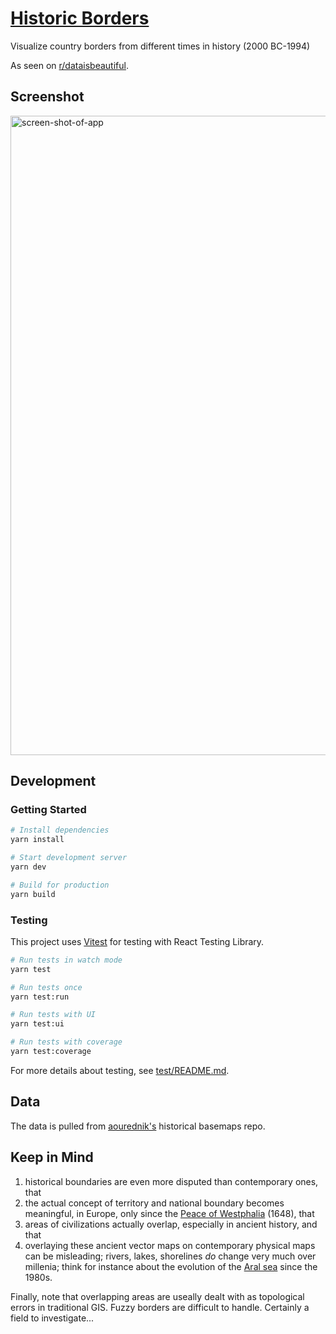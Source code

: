 # [Historic Borders](https://historicborders.app/)

Visualize country borders from different times in history (2000 BC-1994)

As seen on [r/dataisbeautiful](https://www.reddit.com/r/dataisbeautiful/comments/l52krh/an_app_i_made_for_visualizing_country_borders/).

## Screenshot

<img width="1023" alt="screen-shot-of-app" src="https://user-images.githubusercontent.com/10817537/175097196-e746778d-241a-4bee-b406-aac294849597.png">

## Development

### Getting Started

```bash
# Install dependencies
yarn install

# Start development server
yarn dev

# Build for production
yarn build
```

### Testing

This project uses [Vitest](https://vitest.dev/) for testing with React Testing Library.

```bash
# Run tests in watch mode
yarn test

# Run tests once
yarn test:run

# Run tests with UI
yarn test:ui

# Run tests with coverage
yarn test:coverage
```

For more details about testing, see [test/README.md](test/README.md).

## Data

The data is pulled from [aourednik's](https://github.com/aourednik/historical-basemaps) historical basemaps repo.

## Keep in Mind

1. historical boundaries are even more disputed than contemporary ones, that
2. the actual concept of territory and national boundary becomes meaningful, in Europe, only since the [Peace of Westphalia](https://en.wikipedia.org/wiki/Peace_of_Westphalia) (1648), that
3. areas of civilizations actually overlap, especially in ancient history, and that
4. overlaying these ancient vector maps on contemporary physical maps can be misleading; rivers, lakes, shorelines _do_ change very much over millenia; think for instance about the evolution of the [Aral sea](https://en.wikipedia.org/wiki/Aral_Sea) since the 1980s.

Finally, note that overlapping areas are useally dealt with as topological errors in traditional GIS. Fuzzy borders are difficult to handle. Certainly a field to investigate...
